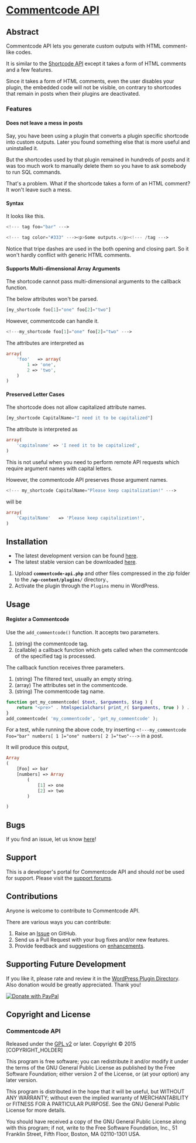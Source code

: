 # [Commentcode API](http://wordpress.org/plugins/commentcode-api/)

## Abstract

Commentcode API lets you generate custom outputs with HTML comment-like codes.  

It is similar to the [Shortcode API](https://codex.wordpress.org/Shortcode_API) except it takes a form of HTML comments and a few features.

Since it takes a form of HTML comments, even the user disables your plugin, the embedded code will not be visible, on contrary to shortcodes that remain in posts when their plugins are deactivated. 

### Features

<h4>Does not leave a mess in posts</h4>
Say, you have been using a plugin that converts a plugin specific shortcode into custom outputs. Later you found something else that is more useful and uninstalled it.

But the shortcodes used by that plugin remained in hundreds of posts and it was too much work to manually delete them so you have to ask somebody to run SQL commands.

That's a problem. What if the shortcode takes a form of an HTML comment? It won't leave such a mess.

<h4>Syntax</h4>
It looks like this.

```php
<!--- tag foo="bar" --->
```

```php
<!--- tag color="#333" ---><p>Some outputs.</p><!--- /tag --->
```

Notice that tripe dashes are used in the both opening and closing part. So it won't hardly conflict with generic HTML comments.

<h4>Supports Multi-dimensional Array Arguments</h4>
The shortcode cannot pass multi-dimensional arguments to the callback function.

The below attributes won't be parsed.

```php
[my_shortcode foo[1]="one" foo[2]="two"]
```

However, commentcode can handle it.

```php
<!---my_shortcode foo[1]="one" foo[2]="two" --->
```

The attributes are interpreted as

```php
array(
    'foo'   => array(
        1 => 'one',
        2 => 'two',
    )
)
```

<h4>Preserved Letter Cases</h4>
The shortcode does not allow capitalized attribute names.

```php
[my_shortcode CapitalName="I need it to be capitalized"]
```

The attribute is interpreted as

```php
array(
    'capitalname' => 'I need it to be capitalized',
)
```

This is not useful when you need to perform remote API requests which require argument names with capital letters.

However, the commentcode API preserves those argument names.

```php
<!--- my_shortcode CapitalName="Please keep capitalization!" --->
```

will be

```php
array(
    'CapitalName'   => 'Please keep capitalization!',
)
```

## Installation

- The latest development version can be found [here](https://github.com/michaeluno/commentcode-api/branches). 
- The latest stable version can be downloaded [here](http://downloads.wordpress.org/plugin/commentcode-api.latest-stable.zip).

1. Upload **`commentcode-api.php`** and other files compressed in the zip folder to the **`/wp-content/plugins/`** directory.,
2. Activate the plugin through the `Plugins` menu in WordPress.

## Usage 
<h4>Register a Commentcode</h4>

Use the `add_commentcode()` function. It accepts two parameters.

1. (string) the commentcode tag.
2. (callable) a callback function which gets called when the commentcode of the specified tag is processed.

The callback function receives three parameters.

1. (string) The filtered text, usually an empty string.
2. (array) The attributes set in the commentcode.
3. (string) The commentcode tag name.

```php
function get_my_commentcode( $text, $arguments, $tag ) {
    return "<pre>" . htmlspecialchars( print_r( $arguments, true ) ) . "</pre>";
}
add_commentcode( 'my_commentcode', 'get_my_commentcode' );
```

For a test, while running the above code, try inserting `<!---my_commentcode Foo="bar" numbers[ 1 ]="one" numbers[ 2 ]="two"--->` in a post.

It will produce this output,
```php
Array
(
    [Foo] => bar
    [numbers] => Array
        (
            [1] => one
            [2] => two
        )

)
```

## Bugs ##
If you find an issue, let us know [here](https://github.com/michaeluno/commentcode-api/issues)!

## Support ##
This is a developer's portal for Commentcode API and should _not_ be used for support. Please visit the [support forums](http://wordpress.org/support/plugin/commentcode-api).

## Contributions ##
Anyone is welcome to contribute to Commentcode API.

There are various ways you can contribute:

1. Raise an [Issue](https://github.com/michaeluno/commentcode-api/issues) on GitHub.
2. Send us a Pull Request with your bug fixes and/or new features.
3. Provide feedback and suggestions on [enhancements](https://github.com/michaeluno/commentcode-api/issues?direction=desc&labels=Enhancement&page=1&sort=created&state=open).

## Supporting Future Development ##

If you like it, please rate and review it in the [WordPress Plugin Directory](http://wordpress.org/support/view/plugin-reviews/commentcode-api?filter=5). Also donation would be greatly appreciated. Thank you!

[![Donate with PayPal](https://www.paypal.com/en_US/i/btn/x-click-but04.gif)](http://en.michaeluno.jp/donate) 

## Copyright and License ##

### Commentcode API ###
Released under the [GPL v2](./LICENSE.txt) or later.
Copyright © 2015 [COPYRIGHT_HOLDER]

This program is free software; you can redistribute it and/or modify
it under the terms of the GNU General Public License as published by
the Free Software Foundation; either version 2 of the License, or
(at your option) any later version.

This program is distributed in the hope that it will be useful,
but WITHOUT ANY WARRANTY; without even the implied warranty of
MERCHANTABILITY or FITNESS FOR A PARTICULAR PURPOSE.  See the
GNU General Public License for more details.

You should have received a copy of the GNU General Public License along
with this program; if not, write to the Free Software Foundation, Inc.,
51 Franklin Street, Fifth Floor, Boston, MA 02110-1301 USA.